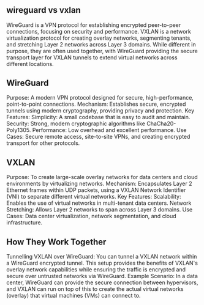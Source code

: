 # **[](https://rob-turner.net/post/vx-lan/#:~:text=In%20data%20centers%2C%20VXLAN%20is,segmentation%20on%20a%20large%20scale.%22)**

## wireguard vs vxlan

WireGuard is a VPN protocol for establishing encrypted peer-to-peer connections, focusing on security and performance. VXLAN is a network virtualization protocol for creating overlay networks, segmenting tenants, and stretching Layer 2 networks across Layer 3 domains. While different in purpose, they are often used together, with WireGuard providing the secure transport layer for VXLAN tunnels to extend virtual networks across different locations.

## WireGuard

Purpose: A modern VPN protocol designed for secure, high-performance, point-to-point connections.
Mechanism: Establishes secure, encrypted tunnels using modern cryptography, providing privacy and protection.
Key Features:
Simplicity: A small codebase that is easy to audit and maintain.
Security: Strong, modern cryptographic algorithms like ChaCha20-Poly1305.
Performance: Low overhead and excellent performance.
Use Cases: Secure remote access, site-to-site VPNs, and creating encrypted transport for other protocols.

## VXLAN

Purpose: To create large-scale overlay networks for data centers and cloud environments by virtualizing networks.
Mechanism: Encapsulates Layer 2 Ethernet frames within UDP packets, using a VXLAN Network Identifier (VNI) to separate different virtual networks.
Key Features:
Scalability: Enables the use of virtual networks in multi-tenant data centers.
Network Stretching: Allows Layer 2 networks to span across Layer 3 domains.
Use Cases: Data center virtualization, network segmentation, and cloud infrastructure.

## How They Work Together

Tunnelling VXLAN over WireGuard: You can tunnel a VXLAN network within a WireGuard encrypted tunnel. This setup provides the benefits of VXLAN's overlay network capabilities while ensuring the traffic is encrypted and secure over untrusted networks via WireGuard.
Example Scenario: In a data center, WireGuard can provide the secure connection between hypervisors, and VXLAN can run on top of this to create the actual virtual networks (overlay) that virtual machines (VMs) can connect to.
